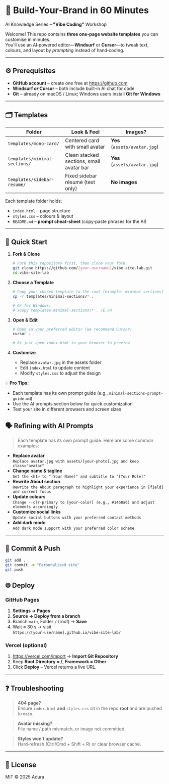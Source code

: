 # 🚀 Build‑Your‑Brand in 60 Minutes

AI Knowledge Series – **"Vibe Coding"** Workshop

Welcome! This repo contains **three one‑page website templates** you can customise in minutes.  
You'll use an AI‑powered editor—**Windsurf** or **Cursor**—to tweak text, colours, and layout by _prompting_ instead of hand‑coding.

---

## ⚙️ Prerequisites

- **GitHub account** – create one free at <https://github.com>
- **Windsurf _or_ Cursor** – both include built‑in AI chat for code
- **Git** – already on macOS / Linux; Windows users install **Git for Windows**

---

## 🗂 Templates

| Folder                        | Look & Feel                              | Images?                       |
| ----------------------------- | ---------------------------------------- | ----------------------------- |
| `templates/mono-card/`        | Centered card with small avatar          | **Yes** (`assets/avatar.jpg`) |
| `templates/minimal-sections/` | Clean stacked sections, small avatar bar | **Yes** (`assets/avatar.jpg`) |
| `templates/sidebar-resume/`   | Fixed sidebar résumé (text only)         | **No images**                 |

Each template folder holds:

- `index.html` – page structure
- `styles.css` – colours & layout
- `README.md` – **prompt cheat‑sheet** (copy‑paste phrases for the AI)

---

## 🚀 Quick Start

1. **Fork & Clone**

   ```bash
   # Fork this repository first, then clone your fork
   git clone https://github.com/[your-username]/vibe-site-lab.git
   cd vibe-site-lab
   ```

2. **Choose a Template**

   ```bash
   # Copy your chosen template to the root (example: minimal-sections)
   cp -r templates/minimal-sections/* .

   # Or for Windows:
   # xcopy templates\minimal-sections\* . /E /H
   ```

3. **Open & Edit**

   ```bash
   # Open in your preferred editor (we recommend Cursor)
   cursor .

   # Or just open index.html in your browser to preview
   ```

4. **Customize**
   - Replace `avatar.jpg` in the assets folder
   - Edit `index.html` to update content
   - Modify `styles.css` to adjust the design

💡 **Pro Tips:**

- Each template has its own prompt guide (e.g., `minimal-sections-prompt-guide.md`)
- Use the AI prompts section below for quick customization
- Test your site in different browsers and screen sizes

## 🗣️ Refining with AI Prompts

> Each template has its own prompt guide. Here are some common examples:

- **Replace avatar**  
  `Replace avatar.jpg with assets/[your-photo].jpg and keep class="avatar"`
- **Change name & tagline**  
  `Set the <h1> to "[Your Name]" and subtitle to "[Your Role]"`
- **Rewrite About section**  
  `Rewrite the About paragraph to highlight your experience in [field] and current focus`
- **Update colours**  
  `Change --clr-primary to [your-color] (e.g., #14b8a6) and adjust elements accordingly`
- **Customize social links**  
  `Update social buttons with your preferred contact methods`
- **Add dark mode**  
  `Add dark mode support with your preferred color scheme`

---

## 💾 Commit & Push

```bash
git add .
git commit -m "Personalised site"
git push
```

## 🌐 Deploy

### GitHub Pages

1. **Settings → Pages**
2. **Source → Deploy from a branch**
3. Branch `main`, Folder `/` (root) → **Save**
4. Wait ≈ 30 s → visit  
   `https://[your-username].github.io/vibe-site-lab/`

### Vercel (optional)

1. <https://vercel.com/import> → **Import Git Repository**
2. Keep **Root Directory = /**, **Framework = Other**
3. Click **Deploy** – Vercel returns a live URL.

---

## ❓ Troubleshooting

> **404 page?**  
> Ensure `index.html` **and** `styles.css` sit in the repo **root** and are pushed to `main`.

> **Avatar missing?**  
> File name / path mismatch, or image not committed.

> **Styles won't update?**  
> Hard‑refresh (Ctrl/Cmd + Shift + R) or clear browser cache.

---

## 📄 License

MIT © 2025 Adura
